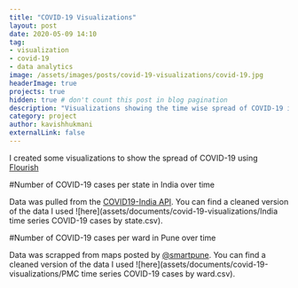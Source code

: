 ```yaml
---
title: "COVID-19 Visualizations"
layout: post
date: 2020-05-09 14:10
tag:
- visualization
- covid-19
- data analytics
image: /assets/images/posts/covid-19-visualizations/covid-19.jpg
headerImage: true
projects: true
hidden: true # don't count this post in blog pagination
description: "Visualizations showing the time wise spread of COVID-19 in India"
category: project
author: kavishhukmani
externalLink: false
---
```

I created some visualizations to show the spread of COVID-19 using [Flourish](https://flourish.studio/)

#Number of COVID-19 cases per state in India over time

<div class="flourish-embed flourish-bar-chart-race" data-src="visualisation/2301431" data-url="https://flo.uri.sh/visualisation/2301431/embed"><script src="https://public.flourish.studio/resources/embed.js"></script></div>

Data was pulled from the [COVID19-India API](https://api.covid19india.org/).
You can find a cleaned version of the data I used ![here](assets/documents/covid-19-visualizations/India time series COVID-19 cases by state.csv).

#Number of COVID-19 cases per ward in Pune over time

<div class="flourish-embed flourish-bar-chart-race" data-src="visualisation/2304825" data-url="https://flo.uri.sh/visualisation/2304825/embed"><script src="https://public.flourish.studio/resources/embed.js"></script></div>

Data was scrapped from maps posted by [@smartpune](https://twitter.com/SmartPune?s=20).
You can find a cleaned version of the data I used ![here](assets/documents/covid-19-visualizations/PMC time series COVID-19 cases by ward.csv).
